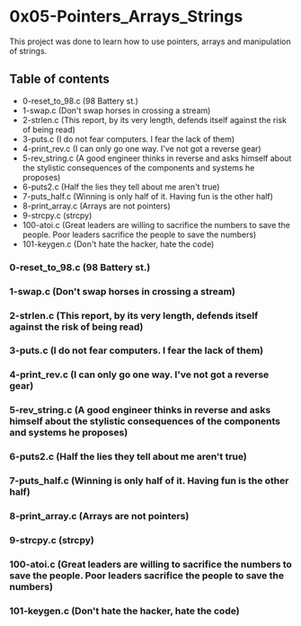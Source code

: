 # 0x05-Pointers_Arrays_Strings
This project was done to learn how to use pointers, arrays and manipulation of strings.

## Table of contents
* 0-reset_to_98.c (98 Battery st.)
* 1-swap.c (Don't swap horses in crossing a stream)
* 2-strlen.c (This report, by its very length, defends itself against the risk of being read)
* 3-puts.c (I do not fear computers. I fear the lack of them)
* 4-print_rev.c (I can only go one way. I've not got a reverse gear)
* 5-rev_string.c (A good engineer thinks in reverse and asks himself about the stylistic consequences of the components and systems he proposes)
* 6-puts2.c (Half the lies they tell about me aren't true)
* 7-puts_half.c (Winning is only half of it. Having fun is the other half)
* 8-print_array.c (Arrays are not pointers)
* 9-strcpy.c (strcpy)
* 100-atoi.c (Great leaders are willing to sacrifice the numbers to save the people. Poor leaders sacrifice the people to save the numbers)
* 101-keygen.c (Don't hate the hacker, hate the code)

### 0-reset_to_98.c (98 Battery st.)


### 1-swap.c (Don't swap horses in crossing a stream)


### 2-strlen.c (This report, by its very length, defends itself against the risk of being read)


### 3-puts.c (I do not fear computers. I fear the lack of them)


### 4-print_rev.c (I can only go one way. I've not got a reverse gear)


### 5-rev_string.c (A good engineer thinks in reverse and asks himself about the stylistic consequences of the components and systems he proposes)


### 6-puts2.c (Half the lies they tell about me aren't true)


### 7-puts_half.c (Winning is only half of it. Having fun is the other half)


### 8-print_array.c (Arrays are not pointers)


### 9-strcpy.c (strcpy)


### 100-atoi.c (Great leaders are willing to sacrifice the numbers to save the people. Poor leaders sacrifice the people to save the numbers)


### 101-keygen.c (Don't hate the hacker, hate the code)
